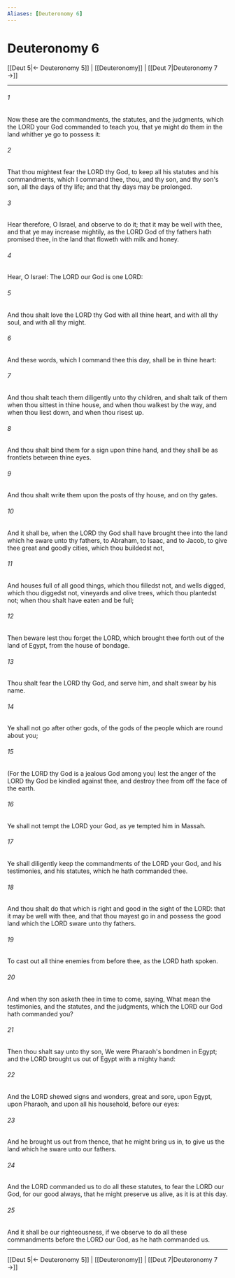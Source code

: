 ```yaml
---
Aliases: [Deuteronomy 6]
---
```

# Deuteronomy 6

[[Deut 5|← Deuteronomy 5]] | [[Deuteronomy]] | [[Deut 7|Deuteronomy 7 →]]
***



###### 1 
Now these are the commandments, the statutes, and the judgments, which the LORD your God commanded to teach you, that ye might do them in the land whither ye go to possess it: 

###### 2 
That thou mightest fear the LORD thy God, to keep all his statutes and his commandments, which I command thee, thou, and thy son, and thy son's son, all the days of thy life; and that thy days may be prolonged. 

###### 3 
Hear therefore, O Israel, and observe to do it; that it may be well with thee, and that ye may increase mightily, as the LORD God of thy fathers hath promised thee, in the land that floweth with milk and honey. 

###### 4 
Hear, O Israel: The LORD our God is one LORD: 

###### 5 
And thou shalt love the LORD thy God with all thine heart, and with all thy soul, and with all thy might. 

###### 6 
And these words, which I command thee this day, shall be in thine heart: 

###### 7 
And thou shalt teach them diligently unto thy children, and shalt talk of them when thou sittest in thine house, and when thou walkest by the way, and when thou liest down, and when thou risest up. 

###### 8 
And thou shalt bind them for a sign upon thine hand, and they shall be as frontlets between thine eyes. 

###### 9 
And thou shalt write them upon the posts of thy house, and on thy gates. 

###### 10 
And it shall be, when the LORD thy God shall have brought thee into the land which he sware unto thy fathers, to Abraham, to Isaac, and to Jacob, to give thee great and goodly cities, which thou buildedst not, 

###### 11 
And houses full of all good things, which thou filledst not, and wells digged, which thou diggedst not, vineyards and olive trees, which thou plantedst not; when thou shalt have eaten and be full; 

###### 12 
Then beware lest thou forget the LORD, which brought thee forth out of the land of Egypt, from the house of bondage. 

###### 13 
Thou shalt fear the LORD thy God, and serve him, and shalt swear by his name. 

###### 14 
Ye shall not go after other gods, of the gods of the people which are round about you; 

###### 15 
(For the LORD thy God is a jealous God among you) lest the anger of the LORD thy God be kindled against thee, and destroy thee from off the face of the earth. 

###### 16 
Ye shall not tempt the LORD your God, as ye tempted him in Massah. 

###### 17 
Ye shall diligently keep the commandments of the LORD your God, and his testimonies, and his statutes, which he hath commanded thee. 

###### 18 
And thou shalt do that which is right and good in the sight of the LORD: that it may be well with thee, and that thou mayest go in and possess the good land which the LORD sware unto thy fathers. 

###### 19 
To cast out all thine enemies from before thee, as the LORD hath spoken. 

###### 20 
And when thy son asketh thee in time to come, saying, What mean the testimonies, and the statutes, and the judgments, which the LORD our God hath commanded you? 

###### 21 
Then thou shalt say unto thy son, We were Pharaoh's bondmen in Egypt; and the LORD brought us out of Egypt with a mighty hand: 

###### 22 
And the LORD shewed signs and wonders, great and sore, upon Egypt, upon Pharaoh, and upon all his household, before our eyes: 

###### 23 
And he brought us out from thence, that he might bring us in, to give us the land which he sware unto our fathers. 

###### 24 
And the LORD commanded us to do all these statutes, to fear the LORD our God, for our good always, that he might preserve us alive, as it is at this day. 

###### 25 
And it shall be our righteousness, if we observe to do all these commandments before the LORD our God, as he hath commanded us.

***
[[Deut 5|← Deuteronomy 5]] | [[Deuteronomy]] | [[Deut 7|Deuteronomy 7 →]]
